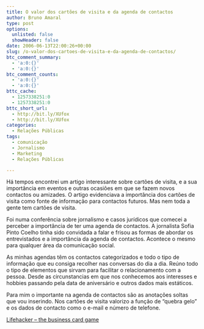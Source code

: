 ```yaml
---
title: O valor dos cartões de visita e da agenda de contactos
author: Bruno Amaral
type: post
options:
  unlisted: false
  showHeader: false
date: 2006-06-13T22:00:26+00:00
slug: /o-valor-dos-cartoes-de-visita-e-da-agenda-de-contactos/
btc_comment_summary:
  - 'a:0:{}'
  - 'a:0:{}'
btc_comment_counts:
  - 'a:0:{}'
  - 'a:0:{}'
bttc_cache:
  - 1257338251:0
  - 1257338251:0
bttc_short_url:
  - http://bit.ly/XUfox
  - http://bit.ly/XUfox
categories:
  - Relações Públicas
tags:
  - comunicação
  - Jornalismo
  - Marketing
  - Relações Públicas

---
```

Há tempos encontrei um artigo interessante sobre cartões de visita, e a sua importância em eventos e outras ocasiões em que se fazem novos contactos ou amizades. O artigo evidenciava a importância dos cartões de visita como fonte de informação para contactos futuros. Mas nem toda a gente tem cartões de visita.

Foi numa conferência sobre jornalismo e casos jurídicos que comecei a perceber a importância de ter uma agenda de contactos. A jornalista Sofia Pinto Coelho tinha sido convidada a falar e frisou as formas de abordar os entrevistados e a importância da agenda de contactos. Acontece o mesmo para qualquer área da comunicação social.

<!--more-->As minhas agendas têm os contactos categorizados e todo o tipo de informação que eu consiga recolher nas conversas do dia a dia. Reúno todo o tipo de elementos que sirvam para facilitar o relacionamento com a pessoa. Desde as circunstancias em que nos conhecemos aos interesses e hobbies passando pela data de aniversário e outros dados mais estáticos.

Para mim o importante na agenda de contactos são as anotações soltas que vou inserindo. Nos cartões de visita valorizo a função de “quebra gelo” e os dados de contacto como o e-mail e número de telefone.

[Lifehacker &#8211; the business card game][1]

 [1]: http://www.lifehack.org/articles/lifehack/the-business-card-game.html "business card game"